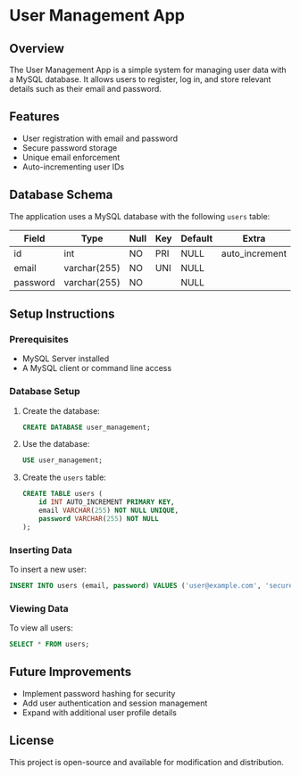 # User Management App

## Overview
The User Management App is a simple system for managing user data with a MySQL database. It allows users to register, log in, and store relevant details such as their email and password.

## Features
- User registration with email and password
- Secure password storage
- Unique email enforcement
- Auto-incrementing user IDs

## Database Schema
The application uses a MySQL database with the following `users` table:

| Field   | Type         | Null | Key | Default | Extra          |
|---------|-------------|------|-----|---------|----------------|
| id      | int         | NO   | PRI | NULL    | auto_increment |
| email   | varchar(255)| NO   | UNI | NULL    |                |
| password| varchar(255)| NO   |     | NULL    |                |

## Setup Instructions

### Prerequisites
- MySQL Server installed
- A MySQL client or command line access

### Database Setup
1. Create the database:
   ```sql
   CREATE DATABASE user_management;
   ```

2. Use the database:
   ```sql
   USE user_management;
   ```

3. Create the `users` table:
   ```sql
   CREATE TABLE users (
       id INT AUTO_INCREMENT PRIMARY KEY,
       email VARCHAR(255) NOT NULL UNIQUE,
       password VARCHAR(255) NOT NULL
   );
   ```

### Inserting Data
To insert a new user:
```sql
INSERT INTO users (email, password) VALUES ('user@example.com', 'securepassword');
```

### Viewing Data
To view all users:
```sql
SELECT * FROM users;
```

## Future Improvements
- Implement password hashing for security
- Add user authentication and session management
- Expand with additional user profile details

## License
This project is open-source and available for modification and distribution.
